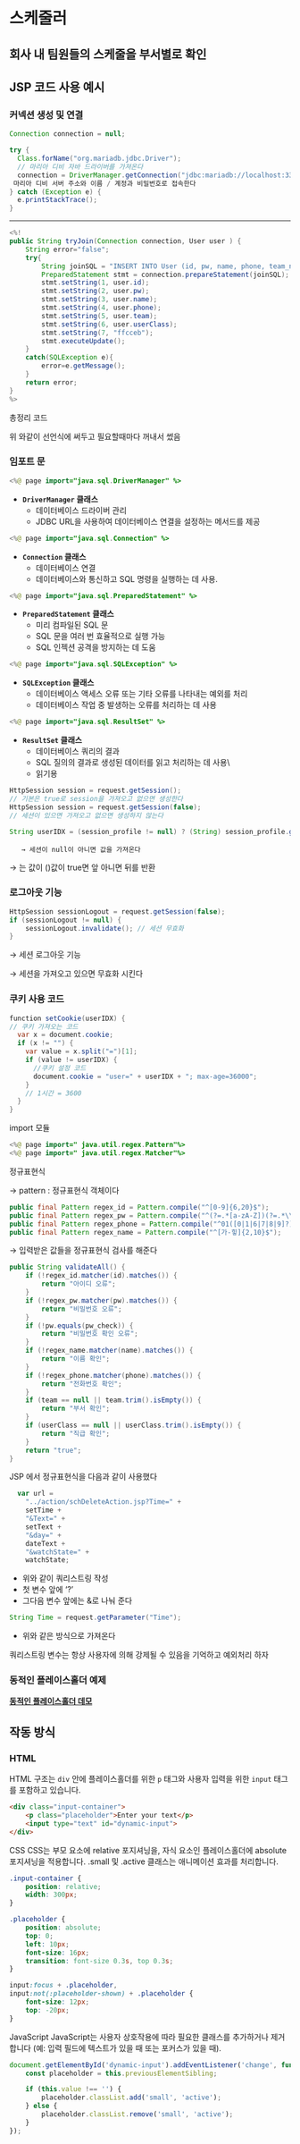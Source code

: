 # 스케줄러 

## 회사 내 팀원들의 스케줄을 부서별로 확인
   
## JSP 코드 사용 예시 

### 커넥션 생성 및 연결

```java
Connection connection = null;

try {
  Class.forName("org.mariadb.jdbc.Driver");
  // 마리아 디비 자바 드라이버를 가져온다 
  connection = DriverManager.getConnection("jdbc:mariadb://localhost:3306/web", "mannomi", "1234");
 마리아 디비 서버 주소와 이름 / 계정과 비밀번호로 접속한다 
} catch (Exception e) {
  e.printStackTrace();
}
```

---

```java
<%! 
public String tryJoin(Connection connection, User user ) {
    String error="false";
    try{
        String joinSQL = "INSERT INTO User (id, pw, name, phone, team_name , position , theme_color) VALUES (?, ?, ?, ?, ?, ?, ?)";
        PreparedStatement stmt = connection.prepareStatement(joinSQL);
        stmt.setString(1, user.id);
        stmt.setString(2, user.pw);
        stmt.setString(3, user.name);
        stmt.setString(4, user.phone);
        stmt.setString(5, user.team);
        stmt.setString(6, user.userClass);
        stmt.setString(7, "ffcceb");
        stmt.executeUpdate();
    }
    catch(SQLException e){
        error=e.getMessage();
    }
    return error;
}
%>
```

총정리 코드 

위 와같이 선언식에 써두고 필요할때마다 꺼내서 썼음


### 임포트 문

```java
<%@ page import="java.sql.DriverManager" %>
```

- **`DriverManager` 클래스**
    - 데이터베이스 드라이버 관리
    - JDBC URL을 사용하여 데이터베이스 연결을 설정하는 메서드를 제공

```java
<%@ page import="java.sql.Connection" %>
```

- **`Connection` 클래스**
    - 데이터베이스 연결
    - 데이터베이스와 통신하고 SQL 명령을 실행하는 데 사용.

```java
<%@ page import="java.sql.PreparedStatement" %>
```

- **`PreparedStatement` 클래스**
    - 미리 컴파일된 SQL 문
    - SQL 문을 여러 번 효율적으로 실행 가능
    - SQL 인젝션 공격을 방지하는 데 도움

```java
<%@ page import="java.sql.SQLException" %>
```

- **`SQLException` 클래스**
    - 데이터베이스 액세스 오류 또는 기타 오류를 나타내는 예외를 처리
    - 데이터베이스 작업 중 발생하는 오류를 처리하는 데 사용

```java
<%@ page import="java.sql.ResultSet" %>
```

- **`ResultSet` 클래스**
    - 데이터베이스 쿼리의 결과
    - SQL 질의의 결과로 생성된 데이터를 읽고 처리하는 데 사용\
    - 읽기용


```java
HttpSession session = request.getSession();
// 기본은 true로 session을 가져오고 없으면 생성한다
HttpSession session = request.getSession(false);
// 세션이 있으면 가져오고 없으면 생성하지 않는다 
```

```java
String userIDX = (session_profile != null) ? (String) session_profile.getAttribute("idx") : null;
```

       → 세션이 null이 아니면 값을 가져온다 

→ 는 값이 ()값이 true면 앞 아니면 뒤를 반환  

### 로그아웃 기능

```java
HttpSession sessionLogout = request.getSession(false);
if (sessionLogout != null) {
    sessionLogout.invalidate(); // 세션 무효화
}
```

→ 세션 로그아웃 기능 

→ 세션을 가져오고 있으면 무효화 시킨다

### 쿠키 사용 코드

```java
function setCookie(userIDX) {
// 쿠키 가져오는 코드 
  var x = document.cookie;
  if (x != "") {
    var value = x.split("=")[1];
    if (value != userIDX) {
      //쿠키 설정 코드 
      document.cookie = "user=" + userIDX + "; max-age=36000";
    }
    // 1시간 = 3600
  }
}

```

import 모듈 

```java
<%@ page import=" java.util.regex.Pattern"%>
<%@ page import=" java.util.regex.Matcher"%>
```

정규표현식 

→ pattern : 정규표현식 객체이다 

```java
public final Pattern regex_id = Pattern.compile("^[0-9]{6,20}$");
public final Pattern regex_pw = Pattern.compile("^(?=.*[a-zA-Z])(?=.*\\d)[a-zA-Z\\d]{6,20}$");
public final Pattern regex_phone = Pattern.compile("^01([0|1|6|7|8|9]?)([0-9]{3,4})([0-9]{4})$");
public final Pattern regex_name = Pattern.compile("^[가-힣]{2,10}$");
```

→ 입력받은 값들을 정규표현식 검사를 해준다 

```java
public String validateAll() {
    if (!regex_id.matcher(id).matches()) {
        return "아이디 오류";
    }
    if (!regex_pw.matcher(pw).matches()) {
        return "비밀번호 오류";
    }
    if (!pw.equals(pw_check)) {
        return "비밀번호 확인 오류";
    }
    if (!regex_name.matcher(name).matches()) {
        return "이름 확인";
    }
    if (!regex_phone.matcher(phone).matches()) {
        return "전화번호 확인";
    }
    if (team == null || team.trim().isEmpty()) {
        return "부서 확인";
    }
    if (userClass == null || userClass.trim().isEmpty()) {
        return "직급 확인";
    }
    return "true";
}
```

JSP 에서 정규표현식을 다음과 같이 사용했다

```jsx
  var url =
    "../action/schDeleteAction.jsp?Time=" +
    setTime +
    "&Text=" +
    setText +
    "&day=" +
    dateText +
    "&watchState=" +
    watchState;
```

- 위와 같이 쿼리스트링 작성
- 첫 변수 앞에 ‘?’
- 그다음 변수 앞에는 &로 나눠 준다

```java
String Time = request.getParameter("Time");
```

- 위와 같은 방식으로 가져온다

쿼리스트링 변수는 항상 사용자에 의해 강제될 수 있음을 기억하고 예외처리 하자


### 동적인 플레이스홀더 예제

[**동적인 플레이스홀더 데모**](https://codepen.io/xmeqsqdr-the-bold/pen/KKjvPLW)

## 작동 방식

### HTML

HTML 구조는 `div` 안에 플레이스홀더를 위한 `p` 태그와 사용자 입력을 위한 `input` 태그를 포함하고 있습니다.

```html
<div class="input-container">
    <p class="placeholder">Enter your text</p>
    <input type="text" id="dynamic-input">
</div>
```

CSS
CSS는 부모 요소에 relative 포지셔닝을, 자식 요소인 플레이스홀더에 absolute 포지셔닝을 적용합니다. .small 및 .active 클래스는 애니메이션 효과를 처리합니다.
```css
.input-container {
    position: relative;
    width: 300px;
}

.placeholder {
    position: absolute;
    top: 0;
    left: 10px;
    font-size: 16px;
    transition: font-size 0.3s, top 0.3s;
}

input:focus + .placeholder,
input:not(:placeholder-shown) + .placeholder {
    font-size: 12px;
    top: -20px;
}
```

JavaScript
JavaScript는 사용자 상호작용에 따라 필요한 클래스를 추가하거나 제거합니다 (예: 입력 필드에 텍스트가 있을 때 또는 포커스가 있을 때).
```javascript
document.getElementById('dynamic-input').addEventListener('change', function() {
    const placeholder = this.previousElementSibling;

    if (this.value !== '') {
        placeholder.classList.add('small', 'active');
    } else {
        placeholder.classList.remove('small', 'active');
    }
});
```
